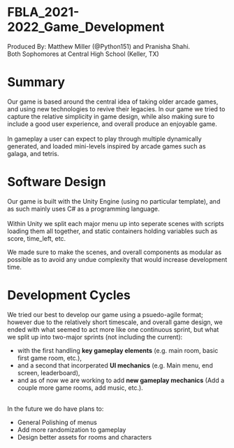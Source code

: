 # FBLA_2021-2022_Game_Development

Produced By:
Matthew Miller (@Python151) and Pranisha Shahi. <br>
Both Sophomores at Central High School (Keller, TX)

# Summary
Our game is based around the central idea of taking older arcade games, and using new technologies to revive their legacies. In our game we tried to capture the relative simplicity in game design, while also making sure to include a good user experience, and overall produce an enjoyable game.
<br><br>
In gameplay a user can expect to play through multiple dynamically generated, and loaded mini-levels inspired by arcade games such as galaga, and tetris.

# Software Design 
Our game is built with the Unity Engine (using no particular template), and as such mainly uses C# as a programming language. 
<br><br>
Within Unity we split each major menu up into seperate scenes with scripts loading them all together, and static containers holding variables such as score, time_left, etc.

We made sure to make the scenes, and overall components as modular as possible as to avoid any undue complexity that would increase development time.

# Development Cycles
We tried our best to develop our game using a psuedo-agile format; however due to the relatively short timescale, and overall game design, we ended with what seemed to act more like one continuous sprint, but what we split up into two-major sprints (not including the current):

<ul>
  <li>with the first handling <b>key gameplay elements</b> (e.g. main room, basic first game room, etc.), </li>
  <li>and a second that incorperated <b>UI mechanics</b> (e.g. Main menu, end screen, leaderboard), </li>
  <li>and as of now we are working to add <b>new gameplay mechanics</b> (Add a couple more game rooms, add music, etc.).</li>
</ul>

<br>
In the future we do have plans to:<br>
<ul>
  <li>General Polishing of menus</li>
  <li>Add more randomization to gameplay</li>
  <li>Design better assets for rooms and characters</li>
</ul>
